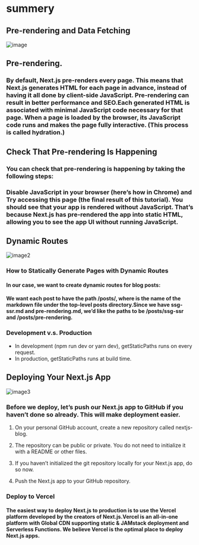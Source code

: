 # summery 
## Pre-rendering and Data Fetching
![image](https://sibelius.github.io/reactconf-taming-data-fetching/img/fetch.jpg)
## Pre-rendering.

### By default, Next.js pre-renders every page. This means that Next.js generates HTML for each page in advance, instead of having it all done by client-side JavaScript. Pre-rendering can result in better performance and SEO.Each generated HTML is associated with minimal JavaScript code necessary for that page. When a page is loaded by the browser, its JavaScript code runs and makes the page fully interactive. (This process is called hydration.)



## Check That Pre-rendering Is Happening
### You can check that pre-rendering is happening by taking the following steps:

### Disable JavaScript in your browser (here’s how in Chrome) and Try accessing this page (the final result of this tutorial). You should see that your app is rendered without JavaScript. That’s because Next.js has pre-rendered the app into static HTML, allowing you to see the app UI without running JavaScript.




## Dynamic Routes
![image2](https://nextjs.org/static/images/learn/dynamic-routes/page-path-external-data.png)
### How to Statically Generate Pages with Dynamic Routes
#### In our case, we want to create dynamic routes for blog posts:

#### We want each post to have the path /posts/<id>, where <id> is the name of the markdown file under the top-level posts directory.Since we have ssg-ssr.md and pre-rendering.md, we’d like the paths to be /posts/ssg-ssr and /posts/pre-rendering.


### Development v.s. Production
- In development (npm run dev or yarn dev), getStaticPaths runs on every request.
- In production, getStaticPaths runs at build time.


## Deploying Your Next.js App
![image3](https://scotch-res.cloudinary.com/image/upload/w_1050,q_auto:good,f_auto/v1600204990/ir2cpar6ccap8tguszkw.png)


### Before we deploy, let’s push our Next.js app to GitHub if you haven’t done so already. This will make deployment easier.

1. On your personal GitHub account, create a new repository called nextjs-blog.
2. The repository can be public or private. You do not need to initialize it with a README or other files.


3. If you haven’t initialized the git repository locally for your Next.js app, do so now.
4. Push the Next.js app to your GitHub repository.


### Deploy to Vercel
#### The easiest way to deploy Next.js to production is to use the Vercel platform developed by the creators of Next.js.Vercel is an all-in-one platform with Global CDN supporting static & JAMstack deployment and Serverless Functions. We believe Vercel is the optimal place to deploy Next.js apps.










